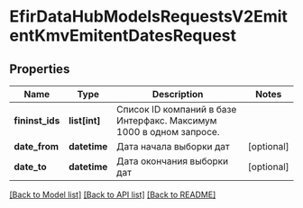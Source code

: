 # EfirDataHubModelsRequestsV2EmitentKmvEmitentDatesRequest

## Properties
Name | Type | Description | Notes
------------ | ------------- | ------------- | -------------
**fininst_ids** | **list[int]** | Список ID компаний в базе Интерфакс. Максимум 1000 в одном запросе. | 
**date_from** | **datetime** | Дата начала выборки дат | [optional] 
**date_to** | **datetime** | Дата окончания выборки дат | [optional] 

[[Back to Model list]](../README.md#documentation-for-models) [[Back to API list]](../README.md#documentation-for-api-endpoints) [[Back to README]](../README.md)

